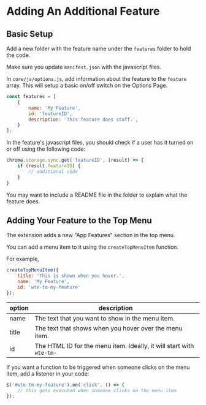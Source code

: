 # Adding An Additional Feature

## Basic Setup

Add a new folder with the feature name under the `features` folder to hold the code.

Make sure you update `manifest.json` with the javascript files.

In `core/js/options.js`, add information about the feature to the `feature` array. This will setup a basic on/off switch on the Options Page.

``` js
const features = [
	{
		name: 'My Feature',
		id: 'featureID',
		description: 'This feature does stuff.',
	}
];
```

In the feature's javascript files, you should check if a user has it turned on or off using the following code:

``` js
chrome.storage.sync.get('featureID', (result) => {
	if (result.featureID) {
        // additional code
    }
}
```

You may want to include a README file in the folder to explain what the feature does.

## Adding Your Feature to the Top Menu

The extension adds a new "App Features" section in the top menu.

You can add a menu item to it using the `createTopMenuItem` function.

For example,

``` js
createTopMenuItem({
	title: 'This is shown when you hover.',
	name: 'My Feature',
	id: 'wte-tm-my-feature'
});
```

| option | description |
|--------|-------------|
| name | The text that you want to show in the menu item. |
| title | The text that shows when you hover over the menu item. |
| id | The HTML ID for the menu item. Ideally, it will start with `wte-tm-`|

If you want a function to be triggered when someone clicks on the menu item, add a listener in your code:

``` js
$('#wte-tm-my-feature').on('click', () => {
	// this gets executed when someone clicks on the menu item
});
```
